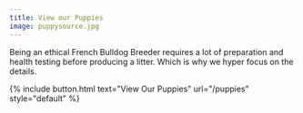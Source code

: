 ```yaml
---
title: View our Puppies
image: puppysource.jpg
---
```


Being an ethical French Bulldog Breeder requires a lot of preparation and health testing before producing a litter.
Which is why we hyper focus on the details.

{% include button.html text="View Our Puppies" url="/puppies" style="default" %}


